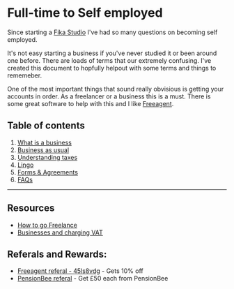 # Full-time to Self employed

Since starting a [Fika Studio](https://www.fika.studio/) I've had so many questions on becoming self employed. 

It's not easy starting a business if you've never studied it or been around one before. There are loads of terms that our extremely confusing. I've created this document to hopfully helpout with some terms and things to rememeber.

One of the most important things that sound really obvisious is getting your accounts in order. As a freelancer or a business this is a must. There is some great software to help with this and I like [Freeagent](https://www.freeagent.com/).

## Table of contents

1. [What is a business](https://github.com/drydenwilliams/full-time-to-self-employed/tree/master/what-is-a-business)
2. [Business as usual](https://github.com/drydenwilliams/full-time-to-self-employed/tree/master/business-as-usual)
3. [Understanding taxes](https://github.com/drydenwilliams/full-time-to-self-employed/tree/master/understanding-taxes)
4. [Lingo](https://github.com/drydenwilliams/full-time-to-self-employed/tree/master/self-employed-lingo)
5. [Forms & Agreements](https://github.com/drydenwilliams/full-time-to-self-employed/tree/master/forms-and-agreements)
6. [FAQs](https://github.com/drydenwilliams/full-time-to-self-employed/tree/master/faqs)

---

## Resources

* [How to go Freelance](https://www.creativeboom.com/tips/how-to-go-freelance-step-by-step-guide/)
* [Businesses and charging VAT](https://www.gov.uk/vat-businesses)

## Referals and Rewards:

* [Freeagent referal - 45ls8vdg](http://fre.ag/45ls8vdg) - Gets 10% off
* [PensionBee referal](http://refer.pensionbee.com/mQeFhLR) - Get £50 each from PensionBee
